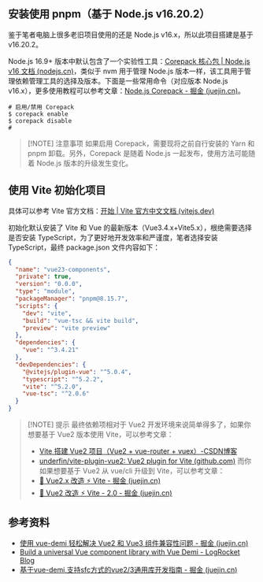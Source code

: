 ## 安装使用 pnpm（基于 Node.js v16.20.2）
鉴于笔者电脑上很多老旧项目使用的还是 Node.js v16.x，所以此项目搭建是基于 v16.20.2。

Node.js 16.9+ 版本中默认包含了一个实验性工具：[Corepack 核心包 | Node.js v16 文档 (nodejs.cn)](https://nodejs.cn/api/v16/corepack.html)，类似于 nvm 用于管理 Node.js 版本一样，该工具用于管理依赖管理工具的选择及版本。下面是一些常用命令（对应版本 Node.js v16.x），更多使用教程可以参考文章：[Node.js Corepack - 掘金 (juejin.cn)](https://juejin.cn/post/7111998050184200199)。

```shell
# 启用/禁用 Corepack
$ corepack enable
$ corepack disable
# 
```

> [!NOTE] 注意事项
> 如果启用 Corepack，需要现将之前自行安装的 Yarn 和 pnpm 卸载。另外，Corepack 是随着 Node.js 一起发布，使用方法可能随着 Node.js 版本的升级发生变化。

## 使用 Vite 初始化项目
具体可以参考 Vite 官方文档：[开始 | Vite 官方中文文档 (vitejs.dev)](https://cn.vitejs.dev/guide/#scaffolding-your-first-vite-project)

初始化默认安装了 Vite 和 Vue 的最新版本（Vue3.4.x+Vite5.x），根绝需要选择是否安装 TypeScript，为了更好地开发效率和严谨度，笔者选择安装 TypeScript，最终 package.json 文件内容如下：

```json
{
  "name": "vue23-components",
  "private": true,
  "version": "0.0.0",
  "type": "module",
  "packageManager": "pnpm@8.15.7",
  "scripts": {
    "dev": "vite",
    "build": "vue-tsc && vite build",
    "preview": "vite preview"
  },
  "dependencies": {
    "vue": "^3.4.21"
  },
  "devDependencies": {
    "@vitejs/plugin-vue": "^5.0.4",
    "typescript": "^5.2.2",
    "vite": "^5.2.0",
    "vue-tsc": "^2.0.6"
  }
}
```

> [!NOTE] 提示
> 最终依赖项相对于 Vue2 开发环境来说简单得多了，如果你想要基于 Vue2 版本使用 Vite，可以参考文章：
> - [Vite 搭建 Vue2 项目（Vue2 + vue-router + vuex）-CSDN博客](https://blog.csdn.net/weixin_39415598/article/details/119106298)
> - [underfin/vite-plugin-vue2: Vue2 plugin for Vite (github.com)](https://github.com/underfin/vite-plugin-vue2)
> 而你如果想要基于 Vue2 从 vue/cli 升级到 Vite，可以参考文章：
> - [🖖 Vue2.x 改造 ⚡️ Vite - 掘金 (juejin.cn)](https://juejin.cn/post/6999466892373000199)
> - [🖖 Vue2 改造 ⚡️ Vite - 2.0 - 掘金 (juejin.cn)](https://juejin.cn/post/7012880929102233637)




## 参考资料
- [使用 vue-demi 轻松解决 Vue2 和 Vue3 组件兼容性问题 - 掘金 (juejin.cn)](https://juejin.cn/post/7221147640489738297)
- [Build a universal Vue component library with Vue Demi - LogRocket Blog](https://blog.logrocket.com/build-universal-vue-component-library-vue-demi/)
- [基于vue-demi,支持sfc方式的vue2/3通用库开发指南 - 掘金 (juejin.cn)](https://juejin.cn/post/7134628175854141447)